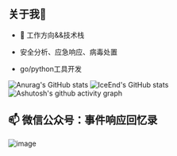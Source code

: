 ## 关于我👋
- 🔭 工作方向&&技术栈

- 安全分析、应急响应、病毒处置

- go/python工具开发

![Anurag's GitHub stats](https://github-readme-stats.vercel.app/api?username=mir1ce)
![IceEnd's GitHub stats](https://github-immortality.vercel.app/api?username=mir1ce)
![Ashutosh's github activity graph](https://github-readme-activity-graph.vercel.app/graph?username=mir1ce)

## 📫 微信公众号：事件响应回忆录
![image](https://github.com/user-attachments/assets/c52fad33-65f9-4877-b08d-aa38f0a3a548)
